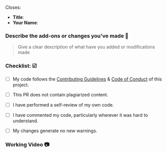 Closes: 

- **Title**: 
- **Your Name**: 

### Describe the add-ons or changes you've made 📃

> Give a clear description of what have you added or modifications made



### Checklist: ☑️
<!--
Example how to mark a checkbox:-
- [x] My code follows the code style of this project.
-->
- [ ] My code follows the [Contributing Guidelines](https://github.com/Avdhesh-Varshney/Jarvis/blob/main/Contributing.md) & [Code of Conduct](https://github.com/Avdhesh-Varshney/Jarvis/blob/main/CODE_OF_CONDUCT.md) of this project.
- [ ] This PR does not contain plagiarized content.
- [ ] I have performed a self-review of my own code.
- [ ] I have commented my code, particularly wherever it was hard to understand.
- [ ] My changes generate no new warnings.


### Working Video 📷
<!-- Must add the working video of the project or your changes for review your pr -->

